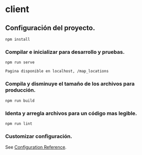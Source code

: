 # client

## Configuración del proyecto.
```
npm install
```

### Compilar e inicializar para desarrollo y pruebas.
```
npm run serve
```
```
Pagina disponible en localhost, /map_locations
```

### Compila y disminuye el tamaño de los archivos para producción.
```
npm run build
```

### Identa y arregla archivos para un código mas legible. 
```
npm run lint
```

### Customizar configuración.
See [Configuration Reference](https://cli.vuejs.org/config/).
